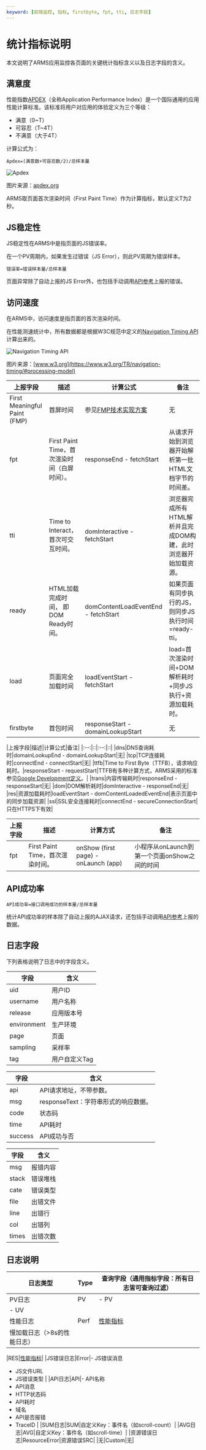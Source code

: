 ```yaml
---
keyword: [前端监控, 指标, firstbyte, fpt, tti, 日志字段]
---
```


# 统计指标说明

本文说明了ARMS应用监控各页面的关键统计指标含义以及日志字段的含义。

## 满意度

性能指数[APDEX](http://www.apdex.org/)（全称Application Performance Index）是一个国际通用的应用性能计算标准。该标准将用户对应用的体验定义为三个等级：

-   满意（0~T）
-   可容忍（T~4T）
-   不满意（大于4T）

计算公式为：

```
Apdex=(满意数+可容忍数/2)/总样本量
```

![Apdex](https://static-aliyun-doc.oss-cn-hangzhou.aliyuncs.com/assets/img/zh-CN/7870348951/p43776.gif)

图片来源：[apdex.org](http://www.apdex.org/images/overview_figure1_performancezones_256_111.gif)

ARMS取页面首次渲染时间（First Paint Time）作为计算指标，默认定义T为2秒。

## JS稳定性

JS稳定性在ARMS中是指页面的JS错误率。

在一个PV周期内，如果发生过错误（JS Error），则此PV周期为错误样本。

```
错误率=错误样本量/总样本量
```

页面异常除了自动上报的JS Error外，也包括手动调用[API参考](/intl.zh-CN/前端监控/API参考.md)上报的错误。

## 访问速度

在ARMS中，访问速度是指页面的首次渲染时间。

在性能测速统计中，所有数据都是根据W3C规范中定义的[Navigation Timing API](https://www.w3.org/TR/navigation-timing/)计算出来的。

![Navigation Timing API](https://static-aliyun-doc.oss-cn-hangzhou.aliyuncs.com/assets/img/zh-CN/1088338951/p43777.png)

图片来源：[www.w3.org](https://www.w3.org/TR/navigation-timing/#processing-model)

|上报字段|描述|计算公式|备注|
|----|--|----|--|
|First Meaningful Paint \(FMP\)|首屏时间|参见[FMP技术实现方案](https://zhuanlan.zhihu.com/p/44933789)|无|
|fpt|First Paint Time，首次渲染时间（白屏时间）。|responseEnd - fetchStart|从请求开始到浏览器开始解析第一批HTML文档字节的时间差。|
|tti|Time to Interact，首次可交互时间。|domInteractive - fetchStart|浏览器完成所有HTML解析并且完成DOM构建，此时浏览器开始加载资源。|
|ready|HTML加载完成时间， 即DOM Ready时间。|domContentLoadEventEnd - fetchStart|如果页面有同步执行的JS，则同步JS执行时间=ready-tti。|
|load|页面完全加载时间|loadEventStart - fetchStart|load=首次渲染时间+DOM解析耗时+同步JS执行+资源加载耗时。|
|firstbyte|首包时间|responseStart - domainLookupStart|无|

|上报字段|描述|计算公式|备注|
|:--:|::|:--:|::|
|dns|DNS查询耗时|domainLookupEnd - domainLookupStart|无|
|tcp|TCP连接耗时|connectEnd - connectStart|无|
|ttfb|Time to First Byte（TTFB），请求响应耗时。|responseStart - requestStart|TTFB有多种计算方式，ARMS采用的标准参见[Google Development定义](https://developers.google.com/web/tools/chrome-devtools/network-performance/reference#timing)。|
|trans|内容传输耗时|responseEnd - responseStart|无|
|dom|DOM解析耗时|domInteractive - responseEnd|无|
|res|资源加载耗时|loadEventStart - domContentLoadedEventEnd|表示页面中的同步加载资源|
|ssl|SSL安全连接耗时|connectEnd - secureConnectionStart|只在HTTPS下有效|

|上报字段|描述|计算方式|备注|
|----|--|----|--|
|fpt|First Paint Time，首次渲染时间。|onShow \(first page\) - onLaunch \(app\)|小程序从onLaunch到第一个页面onShow之间的时间|

## API成功率

```
API成功率=接口调用成功的样本量/总样本量
```

统计API成功率的样本除了自动上报的AJAX请求，还包括手动调用[API参考](/intl.zh-CN/前端监控/API参考.md)上报的数据。

## 日志字段

下列表格说明了日志中的字段含义。

|字段|含义|
|--|--|
|uid|用户ID|
|username|用户名称|
|release|应用版本号|
|environment|生产环境|
|page|页面|
|sampling|采样率|
|tag|用户自定义Tag|

|字段|含义|
|--|--|
|api|API请求地址，不带参数。|
|msg|responseText：字符串形式的响应数据。|
|code|状态码|
|time|API耗时|
|success|API成功与否|

|字段|含义|
|--|--|
|msg|报错内容|
|stack|错误堆栈|
|cate|错误类型|
|file|出错文件|
|line|出错行|
|col|出错列|
|times|出错次数|

## 日志说明

|日志类型|Type|查询字段（通用指标字段：所有日志皆可查询过滤） |
|----|----|-------------------------|
|PV日志|PV|-   PV
-   UV |
|性能日志|Perf|[性能指标](#section_hjl_zhr_s2b)|
|慢加载日志（\>8s的性能日志）

|RES|[性能指标](#section_hjl_zhr_s2b)|
|JS错误日志|Error|-   JS错误消息
-   JS文件URL
-   JS错误类型 |
|API日志|API|-   API名称
-   API消息
-   HTTP状态码
-   API耗时
-   域名
-   API是否报错
-   TraceID |
|SUM日志|SUM|自定义Key：事件名（如scroll-count）|
|AVG日志|AVG|自定义Key：事件名（如scroll-time）|
|资源错误日志|ResourceError|资源错误SRC|
|无|Custom|无|

